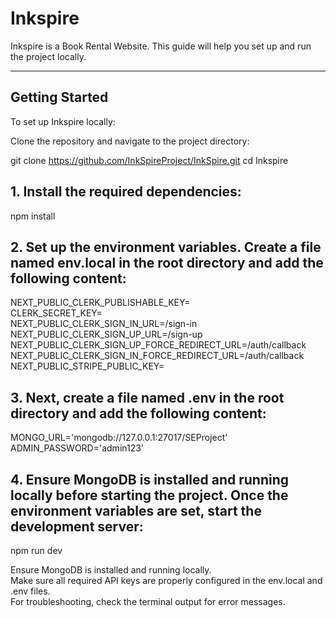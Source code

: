 # Inkspire

Inkspire is a Book Rental Website. This guide will help you set up and run the project locally.

---

## **Getting Started**

To set up Inkspire locally:

Clone the repository and navigate to the project directory:


git clone https://github.com/InkSpireProject/InkSpire.git
cd Inkspire

## 1. Install the required dependencies:    
npm install    

## 2. Set up the environment variables. Create a file named env.local in the root directory and add the following content:

NEXT_PUBLIC_CLERK_PUBLISHABLE_KEY=    
CLERK_SECRET_KEY=    
NEXT_PUBLIC_CLERK_SIGN_IN_URL=/sign-in    
NEXT_PUBLIC_CLERK_SIGN_UP_URL=/sign-up     
NEXT_PUBLIC_CLERK_SIGN_UP_FORCE_REDIRECT_URL=/auth/callback     
NEXT_PUBLIC_CLERK_SIGN_IN_FORCE_REDIRECT_URL=/auth/callback     
NEXT_PUBLIC_STRIPE_PUBLIC_KEY=    

## 3. Next, create a file named .env in the root directory and add the following content:  

MONGO_URL='mongodb://127.0.0.1:27017/SEProject'      
ADMIN_PASSWORD='admin123'      


## 4. Ensure MongoDB is installed and running locally before starting the project. Once the environment variables are set, start the development server:    

npm run dev    


Ensure MongoDB is installed and running locally.      
Make sure all required API keys are properly configured in the env.local and .env files.      
For troubleshooting, check the terminal output for error messages.    